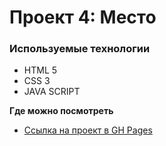 # Проект 4: Место

### Используемые технологии

* HTML 5
* CSS 3
* JAVA SCRIPT

**Где можно посмотреть**

* [Ссылка на проект в GH Pages](https://creator-of-masterpieces.github.io/mesto/index)






